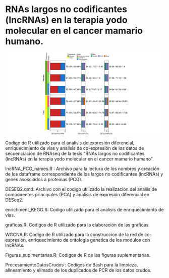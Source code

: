 # RNAs largos no codificantes (lncRNAs) en la terapia yodo molecular en el cancer mamario humano.

<img src="https://github.com/AlejandroRD98/RNAs-largos-no-codificantes-lncRNAs-en-la-terapia-yodo-molecular-en-el-c-ncer-mamario-humano./blob/main/Imagenes/DEG_summary.png"/>


Codigo de R utilizado para el analisis de expresión diferencial, enriquecimiento de vías y analisis de co-expresión de los datos de secuenciación de RNAseq de la tesis "RNAs largos no codificantes (lncRNAs) en la terapia yodo molecular en el cancer mamario humano".

lncRNA_PCG_names.R : Archivo para la lectura de los nombres y creación de los dataframe correspondiente de los largos no codificantes (lncRNAs) y genes asosciados a proteinas (PCG).

DESEQ2.qmd: Archivo con el codigo utilizado la realización del analiis de componentes principales (PCA) y analisis de expresión diferencial en DESeq2. 

enrichment_KEGG.R: Codigo utilizado para el analisis de enriquecimiento de vias.

graficas.R: Codigos de R utilizado para la elaboración de las graficas.

WGCNA.R: Codigo de R utilizado para la construccion de la red de co-espresión, enriquecimiento de ontología genetica de los modulos con lncRNAs.

Figuras_suplmentarias.R: Codigos de R de las figuras suplementarias.

ProcesamientoDatosCrudos : Codigos de Bash para la limpieza, alineamiento y elimado de los duplicados de PCR de los datos crudos.



